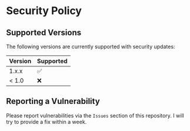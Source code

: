 # Security Policy

## Supported Versions

The following versions are currently supported with security updates:

| Version | Supported          |
| ------- | ------------------ |
| 1.x.x   | :white_check_mark: |
| < 1.0   | :x:                |

## Reporting a Vulnerability

Please report vulnerabilities via the `Issues` section of this repository.
I will try to provide a fix within a week.
